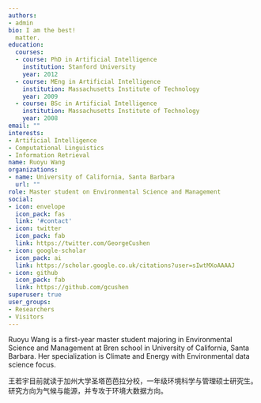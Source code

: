 ```yaml
---
authors:
- admin
bio: I am the best!
  matter.
education:
  courses:
  - course: PhD in Artificial Intelligence
    institution: Stanford University
    year: 2012
  - course: MEng in Artificial Intelligence
    institution: Massachusetts Institute of Technology
    year: 2009
  - course: BSc in Artificial Intelligence
    institution: Massachusetts Institute of Technology
    year: 2008
email: ""
interests:
- Artificial Intelligence
- Computational Linguistics
- Information Retrieval
name: Ruoyu Wang
organizations:
- name: University of California, Santa Barbara
  url: ""
role: Master student on Environmental Science and Management
social:
- icon: envelope
  icon_pack: fas
  link: '#contact'
- icon: twitter
  icon_pack: fab
  link: https://twitter.com/GeorgeCushen
- icon: google-scholar
  icon_pack: ai
  link: https://scholar.google.co.uk/citations?user=sIwtMXoAAAAJ
- icon: github
  icon_pack: fab
  link: https://github.com/gcushen
superuser: true
user_groups:
- Researchers
- Visitors
---
```


Ruoyu Wang is a first-year master student majoring in Environmental Science and Management at Bren school in University of California, Santa Barbara. Her specialization is Climate and Energy with Environmental data science focus.

王若宇目前就读于加州大学圣塔芭芭拉分校，一年级环境科学与管理硕士研究生。研究方向为气候与能源，并专攻于环境大数据方向。

